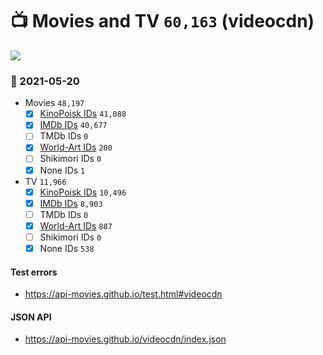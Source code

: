 # :tv: Movies and TV `60,163` (videocdn)

<a href="https://API-Movies.github.io"><img src="https://API-Movies.github.io/banner.png?cache"></a>

### :date: 2021-05-20
- Movies `48,197`
  - [x] <a href="https://API-Movies.github.io/videocdn/movie_kinopoisk_ids.json">KinoPoisk IDs</a> `41,088`
  - [x] <a href="https://API-Movies.github.io/videocdn/movie_imdb_ids.json">IMDb IDs</a> `40,677`
  - [ ] TMDb IDs `0`
  - [x] <a href="https://API-Movies.github.io/videocdn/movie_world_art_ids.json">World-Art IDs</a> `200`
  - [ ] Shikimori IDs `0`
  - [x] None IDs `1`
- TV `11,966`
  - [x] <a href="https://API-Movies.github.io/videocdn/tv_kinopoisk_ids.json">KinoPoisk IDs</a> `10,496`
  - [x] <a href="https://API-Movies.github.io/videocdn/tv_imdb_ids.json">IMDb IDs</a> `8,903`
  - [ ] TMDb IDs `0`
  - [x] <a href="https://API-Movies.github.io/videocdn/tv_world_art_ids.json">World-Art IDs</a> `887`
  - [ ] Shikimori IDs `0`
  - [x] None IDs `538`
#### Test errors
- <a href='https://api-movies.github.io/test.html#videocdn'>https://api-movies.github.io/test.html#videocdn</a>
#### JSON API
- <a href='https://api-movies.github.io/videocdn/index.json'>https://api-movies.github.io/videocdn/index.json</a>
